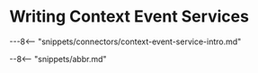 <!-- SPDX-License-Identifier: CC-BY-4.0 -->
<!-- Copyright Contributors to the Egeria project. -->

# Writing Context Event Services

---8<-- "snippets/connectors/context-event-service-intro.md"


--8<-- "snippets/abbr.md"



